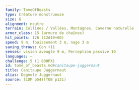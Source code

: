 ```yaml
---
family: TomeOfBeasts
type: Créature monstrueuse
size: G
alignment: neutre
terrain: Collines / Vallées, Montagnes, Caverne naturelle
armor_class: 15 (armure de chaînes)
hit_points: 126 (12d10+60)
speed: 9 m, fouissement 3 m, nage 3 m
saving_throws: Con +11
senses: vision aveugle 9 m, Perception passive 10
languages: —
challenge: 5 (1 800PX)
id: tome_of_beasts.md#canitaupe-juggernaut
title: Canitaupe Juggernaut
alias: Dogmole Juggernaut
source: (LDM p54)(TOB p121)
---
```


